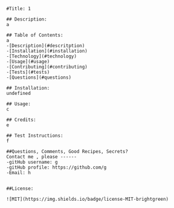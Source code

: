 
    #Title: 1

    ## Description: 
    a

    ## Table of Contents: 
    a
    -[Description](#descritption)
    -[Installation](#installation)
    -[Technology](#technology)
    -[Usage](#usage)
    -[Contributing](#contributing)
    -[Tests](#tests)
    -[Questions](#questions)

    ## Installation: 
    undefined

    ## Usage: 
    c

    ## Credits: 
    e

    ## Test Instructions: 
    f

    ##Questions, Comments, Good Recipes, Secrets?
    Contact me , please ------
    -gitHub username: g 
    -gitHub profile: https://github.com/g
    -Email: h


    ##License:
    
    ![MIT](https://img.shields.io/badge/license-MIT-brightgreen)
    
    